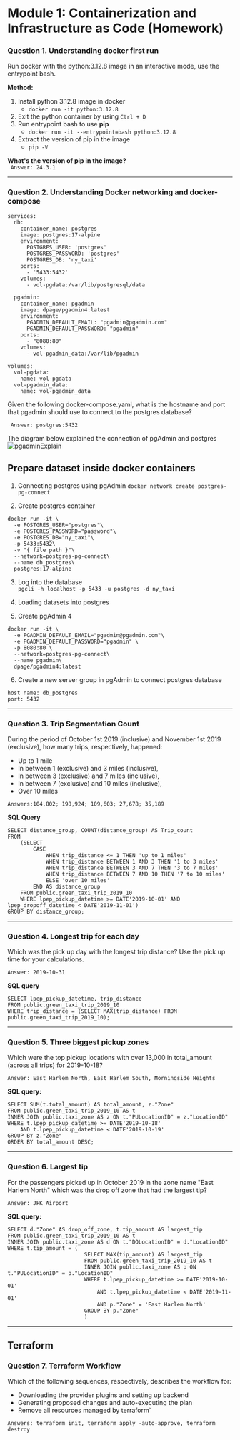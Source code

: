 # Module 1: Containerization and Infrastructure as Code (Homework)

### Question 1. Understanding docker first run
Run docker with the python:3.12.8 image in an interactive mode, use the entrypoint bash.

<b>Method:</b>
1. Install python 3.12.8 image in docker
    - ```docker run -it python:3.12.8```
2. Exit the python container by using ```Ctrl + D ```
3. Run entrypoint bash to use <b>pip</b>
    - ```docker run -it --entrypoint=bash python:3.12.8```
4. Extract the version of pip in the image
    - ```pip -V```


<b> What's the version of pip in the image?</b> </br>
``` Answer: 24.3.1```

----

### Question 2. Understanding Docker networking and docker-compose
```
services:
  db:
    container_name: postgres
    image: postgres:17-alpine
    environment:
      POSTGRES_USER: 'postgres'
      POSTGRES_PASSWORD: 'postgres'
      POSTGRES_DB: 'ny_taxi'
    ports:
      - '5433:5432'
    volumes:
      - vol-pgdata:/var/lib/postgresql/data

  pgadmin:
    container_name: pgadmin
    image: dpage/pgadmin4:latest
    environment:
      PGADMIN_DEFAULT_EMAIL: "pgadmin@pgadmin.com"
      PGADMIN_DEFAULT_PASSWORD: "pgadmin"
    ports:
      - "8080:80"
    volumes:
      - vol-pgadmin_data:/var/lib/pgadmin  

volumes:
  vol-pgdata:
    name: vol-pgdata
  vol-pgadmin_data:
    name: vol-pgadmin_data
```
Given the following docker-compose.yaml, what is the hostname and port that pgadmin should use to connect to the postgres database?

``` Answer: postgres:5432```

The diagram below explained the connection of pgAdmin and postgres
![pgadminExplain](./docker_postgres/Postgres%20Container.png) 


## Prepare dataset inside docker containers
1. Connecting postgres using pgAdmin
```docker network create postgres-pg-connect```

2. Create postgres container
```
docker run -it \
  -e POSTGRES_USER="postgres"\
  -e POSTGRES_PASSWORD="password"\
  -e POSTGRES_DB="ny_taxi"\
  -p 5433:5432\
  -v "{ file path }"\
  --network=postgres-pg-connect\
  --name db_postgres\
  postgres:17-alpine
```
3. Log into the database </br>
```pgcli -h localhost -p 5433 -u postgres -d ny_taxi```

4. Loading datasets into postgres

5. Create pgAdmin 4
```
docker run -it \
  -e PGADMIN_DEFAULT_EMAIL="pgadmin@pgadmin.com"\
  -e PGADMIN_DEFAULT_PASSWORD="pgadmin" \
  -p 8080:80 \
  --network=postgres-pg-connect\
  --name pgadmin\
  dpage/pgadmin4:latest
```

6. Create a new server group in pgAdmin to connect postgres database
```
host name: db_postgres
port: 5432
```
---

### Question 3. Trip Segmentation Count
During the period of October 1st 2019 (inclusive) and November 1st 2019 (exclusive), how many trips, respectively, happened: </br>

- Up to 1 mile
- In between 1 (exclusive) and 3 miles (inclusive),
- In between 3 (exclusive) and 7 miles (inclusive),
- In between 7 (exclusive) and 10 miles (inclusive),
- Over 10 miles

```Answers:104,802; 198,924; 109,603; 27,678; 35,189```
</br>

<b>SQL Query</b>
```
SELECT distance_group, COUNT(distance_group) AS Trip_count
FROM
	(SELECT 
		CASE 
			WHEN trip_distance <= 1 THEN 'up to 1 miles'
			WHEN trip_distance BETWEEN 1 AND 3 THEN '1 to 3 miles'
			WHEN trip_distance BETWEEN 3 AND 7 THEN '3 to 7 miles'
			WHEN trip_distance BETWEEN 7 AND 10 THEN '7 to 10 miles'
			ELSE 'over 10 miles'
		END AS distance_group
	FROM public.green_taxi_trip_2019_10
	WHERE lpep_pickup_datetime >= DATE'2019-10-01' AND lpep_dropoff_datetime < DATE'2019-11-01')
GROUP BY distance_group;
```

---
### Question 4. Longest trip for each day
Which was the pick up day with the longest trip distance? Use the pick up time for your calculations.

```Answer: 2019-10-31```

<b>SQL query</b>
```
SELECT lpep_pickup_datetime, trip_distance
FROM public.green_taxi_trip_2019_10
WHERE trip_distance = (SELECT MAX(trip_distance) FROM public.green_taxi_trip_2019_10);
```


---
### Question 5. Three biggest pickup zones
Which were the top pickup locations with over 13,000 in total_amount (across all trips) for 2019-10-18?


```Answer: East Harlem North, East Harlem South, Morningside Heights```

<b>SQL query:</b>
```
SELECT SUM(t.total_amount) AS total_amount, z."Zone"
FROM public.green_taxi_trip_2019_10 AS t
INNER JOIN public.taxi_zone AS z ON t."PULocationID" = z."LocationID"
WHERE t.lpep_pickup_datetime >= DATE'2019-10-18' 
	AND t.lpep_pickup_datetime < DATE'2019-10-19'
GROUP BY z."Zone"
ORDER BY total_amount DESC;
```
---
### Question 6. Largest tip
For the passengers picked up in October 2019 in the zone name "East Harlem North" which was the drop off zone that had the largest tip?

```Answer: JFK Airport```
</br>

<b>SQL query:</b>
```
SELECT d."Zone" AS drop_off_zone, t.tip_amount AS largest_tip
FROM public.green_taxi_trip_2019_10 AS t
INNER JOIN public.taxi_zone AS d ON t."DOLocationID" = d."LocationID"
WHERE t.tip_amount = (
						SELECT MAX(tip_amount) AS largest_tip
						FROM public.green_taxi_trip_2019_10 AS t
						INNER JOIN public.taxi_zone AS p ON t."PULocationID" = p."LocationID"
						WHERE t.lpep_pickup_datetime >= DATE'2019-10-01' 
							AND t.lpep_pickup_datetime < DATE'2019-11-01'
							AND p."Zone" = 'East Harlem North'
						GROUP BY p."Zone"
						)
```
---

## Terraform


### Question 7. Terraform Workflow

Which of the following sequences, respectively, describes the workflow for:

- Downloading the provider plugins and setting up backend
- Generating proposed changes and auto-executing the plan
- Remove all resources managed by terraform`

```Answers: terraform init, terraform apply -auto-approve, terraform destroy```

